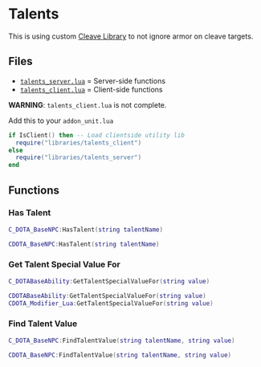# Talents

This is using custom [Cleave Library](../../../Libraries/Cleave/README.md) to not ignore armor on cleave targets.

## Files

- [`talents_server.lua`](talents_server.lua) = Server-side functions
- [`talents_client.lua`](talents_client.lua) = Client-side functions

**__WARNING__**: `talents_client.lua` is not complete.

Add this to your `addon_unit.lua`
```lua
if IsClient() then -- Load clientside utility lib
  require("libraries/talents_client")
else
  require("libraries/talents_server")
end
```
## Functions

### Has Talent
```lua
C_DOTA_BaseNPC:HasTalent(string talentName)
```
```lua
CDOTA_BaseNPC:HasTalent(string talentName)
```

### Get Talent Special Value For
```lua
C_DOTABaseAbility:GetTalentSpecialValueFor(string value)
```
```lua
CDOTABaseAbility:GetTalentSpecialValueFor(string value)
CDOTA_Modifier_Lua:GetTalentSpecialValueFor(string value)
```

### Find Talent Value
```lua
C_DOTA_BaseNPC:FindTalentValue(string talentName, string value)
```
```lua
CDOTA_BaseNPC:FindTalentValue(string talentName, string value)
```
